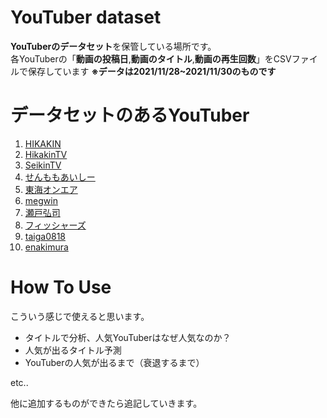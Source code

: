 # YouTuber dataset
**YouTuberのデータセット**を保管している場所です。  
各YouTuberの「**動画の投稿日**,**動画のタイトル**,**動画の再生回数**」をCSVファイルで保存しています
**※データは2021/11/28~2021/11/30のものです**

# データセットのあるYouTuber

1. [HIKAKIN](https://www.youtube.com/user/HIKAKIN)  
1. [HikakinTV](https://www.youtube.com/user/HikakinTV)  
1. [SeikinTV](https://www.youtube.com/user/SeikinTV)  
1. [せんももあいしー](https://www.youtube.com/c/oyabakatousan)  
1. [東海オンエア](https://www.youtube.com/user/TokaiOnAir)  
1. [megwin](https://www.youtube.com/c/MegwinTVOfficial)  
1. [瀬戸弘司](https://www.youtube.com/c/Kojiseto)  
1. [フィッシャーズ](https://www.youtube.com/c/MASAIandHamzael)  
1. [taiga0818](https://www.youtube.com/user/taiga0818)  
1. [enakimura](https://www.youtube.com/user/enakimura)  

# How To Use
こういう感じで使えると思います。  
- タイトルで分析、人気YouTuberはなぜ人気なのか？
- 人気が出るタイトル予測
- YouTuberの人気が出るまで（衰退するまで）

etc..

他に追加するものができたら追記していきます。
